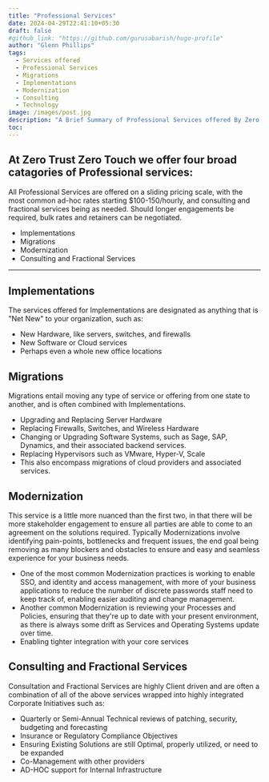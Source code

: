 ```yaml
---
title: "Professional Services"
date: 2024-04-29T22:41:10+05:30
draft: false
#github_link: "https://github.com/gurusabarish/hugo-profile"
author: "Glenn Phillips"
tags:
  - Services offered
  - Professional Services
  - Migrations
  - Implementations
  - Modernization
  - Consulting
  - Technology
image: /images/post.jpg
description: "A Brief Summary of Professional Services offered By Zero Trust Zero Touch"
toc: 
---
```


## At Zero Trust Zero Touch we offer four broad catagories of Professional services:
All Professional Services are offered on a sliding pricing scale, with the most common ad-hoc rates starting $100-150/hourly, and consulting and fractional services being as needed. Should longer engagements be required, bulk rates and retainers can be negotiated.

 - Implementations
 - Migrations
 - Modernization
 - Consulting and Fractional Services
<hr>

## Implementations

The services offered for Implementations are designated as anything that is "Net New" to your organization, such as:
 - New Hardware, like servers, switches, and firewalls 
 - New Software or Cloud services
 - Perhaps even a whole new office locations

## Migrations

Migrations entail moving any type of service or offering from one state to another, and is often combined with Implementations.
 - Upgrading and Replacing Server Hardware
 - Replacing Firewalls, Switches, and Wireless Hardware
 - Changing or Upgrading Software Systems, such as Sage, SAP, Dynamics, and their associated backend services.
 - Replacing Hypervisors such as VMware, Hyper-V, Scale
 - This also encompass migrations of cloud providers and associated services.

## Modernization

This service is a little more nuanced than the first two, in that there will be more stakeholder engagement to ensure all parties are able to come to an agreement on the solutions required.  Typically Modernizations involve identifying pain-points, bottlenecks and frequent issues, the end goal being removing as many blockers and obstacles to ensure and easy and seamless experience for your business needs.  
 - One of the most common Modernization practices is working to enable SSO, and identity and access management, with more of your business applications to reduce the number of discrete passwords staff need to keep track of, enabling easier auditing and change management.
 - Another common Modernization is reviewing your Processes and Policies, ensuring that they're up to date with your present environment, as there is always some drift as Services and Operating Systems update over time.
 - Enabling tighter integration with your core services

## Consulting and Fractional Services

Consultation and Fractional Services are highly Client driven and are often a combination of all of the above services wrapped into highly integrated Corporate Initiatives such as:
 - Quarterly or Semi-Annual Technical reviews of patching, security, budgeting and forecasting
 - Insurance or Regulatory Compliance Objectives
 - Ensuring Existing Solutions are still Optimal, properly utilized, or need to be expanded
 - Co-Management with other providers
 - AD-HOC support for Internal Infrastructure